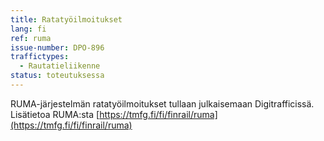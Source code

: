 ```yaml
---
title: Ratatyöilmoitukset
lang: fi
ref: ruma
issue-number: DPO-896
traffictypes:
  - Rautatieliikenne
status: toteutuksessa
---
```


RUMA-järjestelmän ratatyöilmoitukset tullaan julkaisemaan Digitrafficissä. Lisätietoa RUMA:sta [https://tmfg.fi/fi/finrail/ruma](https://tmfg.fi/fi/finrail/ruma)
